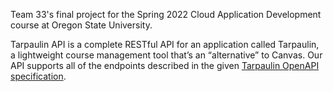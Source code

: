Team 33's final project for the Spring 2022 Cloud Application Development course at Oregon State University.

Tarpaulin API is a complete RESTful API for an application called Tarpaulin, a lightweight course management tool that’s an “alternative” to Canvas.
Our API supports all of the endpoints described in the given [Tarpaulin OpenAPI specification](https://gist.github.com/robwhess/ec734c97a98868dbc1776718cd73b203).
